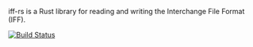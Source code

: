 iff-rs is a Rust library for reading and writing the Interchange File Format (IFF).

[![Build Status](https://travis-ci.org/qpliu/iff-rs.svg?branch=master)](https://travis-ci.org/qpliu/iff-rs)
